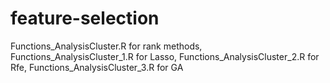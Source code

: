 # feature-selection
Functions_AnalysisCluster.R for rank methods, 
Functions_AnalysisCluster_1.R for Lasso, 
Functions_AnalysisCluster_2.R for Rfe, 
Functions_AnalysisCluster_3.R for GA
